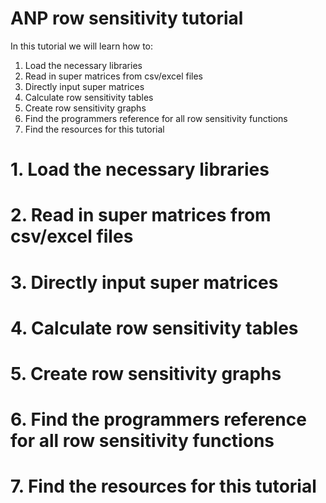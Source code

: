 # ANP row sensitivity tutorial

In this tutorial we will learn how to:

1. Load the necessary libraries
2. Read in super matrices from csv/excel files
3. Directly input super matrices
4. Calculate row sensitivity tables
5. Create row sensitivity graphs
6. Find the programmers reference for all row sensitivity functions
7. Find the resources for this tutorial

# 1. Load the necessary libraries


# 2. Read in super matrices from csv/excel files


# 3. Directly input super matrices


# 4. Calculate row sensitivity tables


# 5. Create row sensitivity graphs


# 6. Find the programmers reference for all row sensitivity functions


# 7. Find the resources for this tutorial

